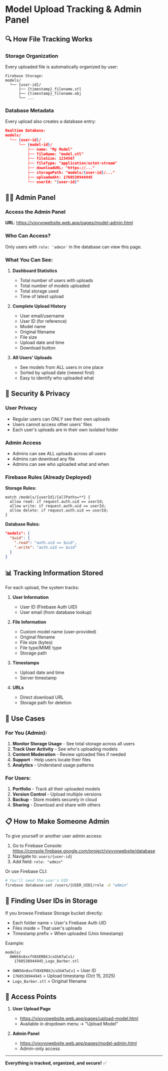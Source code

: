 # Model Upload Tracking & Admin Panel

## 🔍 How File Tracking Works

### Storage Organization
Every uploaded file is automatically organized by user:

```
Firebase Storage:
models/
  └── {user-id}/
      ├── {timestamp}_filename.stl
      ├── {timestamp}_filename.obj
      └── ...
```

### Database Metadata
Every upload also creates a database entry:

```json
Realtime Database:
models/
  └── {user-id}/
      └── {model-id}/
          ├── name: "My Model"
          ├── fileName: "model.stl"
          ├── fileSize: 1234567
          ├── fileType: "application/octet-stream"
          ├── downloadURL: "https://..."
          ├── storagePath: "models/{user-id}/..."
          ├── uploadedAt: 1760538944945
          └── userId: "{user-id}"
```

## 👨‍💼 Admin Panel

### Access the Admin Panel
**URL**: https://vixvvowebsite.web.app/pages/model-admin.html

### Who Can Access?
Only users with `role: 'admin'` in the database can view this page.

### What You Can See:

1. **Dashboard Statistics**
   - Total number of users with uploads
   - Total number of models uploaded
   - Total storage used
   - Time of latest upload

2. **Complete Upload History**
   - User email/username
   - User ID (for reference)
   - Model name
   - Original filename
   - File size
   - Upload date and time
   - Download button

3. **All Users' Uploads**
   - See models from ALL users in one place
   - Sorted by upload date (newest first)
   - Easy to identify who uploaded what

## 🔐 Security & Privacy

### User Privacy
- Regular users can ONLY see their own uploads
- Users cannot access other users' files
- Each user's uploads are in their own isolated folder

### Admin Access
- Admins can see ALL uploads across all users
- Admins can download any file
- Admins can see who uploaded what and when

### Firebase Rules (Already Deployed)

**Storage Rules:**
```
match /models/{userId}/{allPaths=**} {
  allow read: if request.auth.uid == userId;
  allow write: if request.auth.uid == userId;
  allow delete: if request.auth.uid == userId;
}
```

**Database Rules:**
```json
"models": {
  "$uid": {
    ".read": "auth.uid == $uid",
    ".write": "auth.uid == $uid"
  }
}
```

## 📊 Tracking Information Stored

For each upload, the system tracks:

1. **User Information**
   - User ID (Firebase Auth UID)
   - User email (from database lookup)

2. **File Information**
   - Custom model name (user-provided)
   - Original filename
   - File size (bytes)
   - File type/MIME type
   - Storage path

3. **Timestamps**
   - Upload date and time
   - Server timestamp

4. **URLs**
   - Direct download URL
   - Storage path for deletion

## 🎯 Use Cases

### For You (Admin):
1. **Monitor Storage Usage** - See total storage across all users
2. **Track User Activity** - See who's uploading models
3. **Content Moderation** - Review uploaded files if needed
4. **Support** - Help users locate their files
5. **Analytics** - Understand usage patterns

### For Users:
1. **Portfolio** - Track all their uploaded models
2. **Version Control** - Upload multiple versions
3. **Backup** - Store models securely in cloud
4. **Sharing** - Download and share with others

## 📋 How to Make Someone Admin

To give yourself or another user admin access:

1. Go to Firebase Console: https://console.firebase.google.com/project/vixvvowebsite/database
2. Navigate to: `users/{user-id}`
3. Add field: `role: "admin"`

Or use Firebase CLI:
```bash
# You'll need the user's UID
firebase database:set /users/{USER_UID}/role -d "admin"
```

## 🔎 Finding User IDs in Storage

If you browse Firebase Storage bucket directly:
- Each folder name = User's Firebase Auth UID
- Files inside = That user's uploads
- Timestamp prefix = When uploaded (Unix timestamp)

Example:
```
models/
  OWN56n8xxfV8XEM8XJcsGhATwCv1/
    1760538944945_Logo_Barber.stl
```
- `OWN56n8xxfV8XEM8XJcsGhATwCv1` = User ID
- `1760538944945` = Upload timestamp (Oct 15, 2025)
- `Logo_Barber.stl` = Original filename

## 📱 Access Points

1. **User Upload Page**
   - https://vixvvowebsite.web.app/pages/upload-model.html
   - Available in dropdown menu → "Upload Model"

2. **Admin Panel**
   - https://vixvvowebsite.web.app/pages/model-admin.html
   - Admin-only access

---

**Everything is tracked, organized, and secure!** ✅
